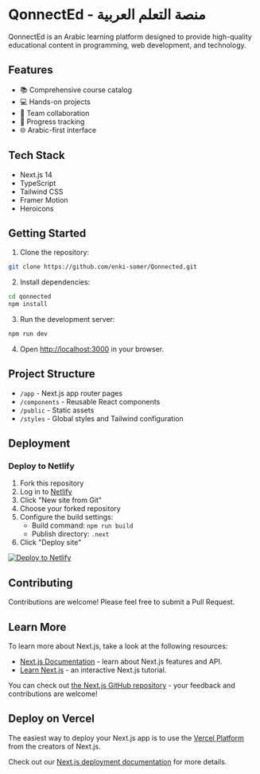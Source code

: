 # QonnectEd - منصة التعلم العربية

QonnectEd is an Arabic learning platform designed to provide high-quality educational content in programming, web development, and technology.

## Features

- 📚 Comprehensive course catalog
- 💻 Hands-on projects
- 👥 Team collaboration
- 🎯 Progress tracking
- 🌐 Arabic-first interface

## Tech Stack

- Next.js 14
- TypeScript
- Tailwind CSS
- Framer Motion
- Heroicons

## Getting Started

1. Clone the repository:

```bash
git clone https://github.com/enki-somer/Qonnected.git
```

2. Install dependencies:

```bash
cd qonnected
npm install
```

3. Run the development server:

```bash
npm run dev
```

4. Open [http://localhost:3000](http://localhost:3000) in your browser.

## Project Structure

- `/app` - Next.js app router pages
- `/components` - Reusable React components
- `/public` - Static assets
- `/styles` - Global styles and Tailwind configuration

## Deployment

### Deploy to Netlify

1. Fork this repository
2. Log in to [Netlify](https://app.netlify.com)
3. Click "New site from Git"
4. Choose your forked repository
5. Configure the build settings:
   - Build command: `npm run build`
   - Publish directory: `.next`
6. Click "Deploy site"

[![Deploy to Netlify](https://www.netlify.com/img/deploy/button.svg)](https://app.netlify.com/start/deploy?repository=https://github.com/enki-somer/Qonnected)

## Contributing

Contributions are welcome! Please feel free to submit a Pull Request.

## Learn More

To learn more about Next.js, take a look at the following resources:

- [Next.js Documentation](https://nextjs.org/docs) - learn about Next.js features and API.
- [Learn Next.js](https://nextjs.org/learn) - an interactive Next.js tutorial.

You can check out [the Next.js GitHub repository](https://github.com/vercel/next.js) - your feedback and contributions are welcome!

## Deploy on Vercel

The easiest way to deploy your Next.js app is to use the [Vercel Platform](https://vercel.com/new?utm_medium=default-template&filter=next.js&utm_source=create-next-app&utm_campaign=create-next-app-readme) from the creators of Next.js.

Check out our [Next.js deployment documentation](https://nextjs.org/docs/app/building-your-application/deploying) for more details.
